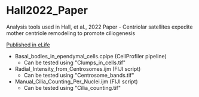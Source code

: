 # Hall2022_Paper
Analysis tools used in Hall, et al., 2022 Paper - Centriolar satellites expedite mother centriole remodeling to promote ciliogenesis

[Published in eLife](https://elifesciences.org/articles/79299)

  * Basal_bodies_in_ependymal_cells.cpipe (CellProfiler pipeline)
     * Can be tested using "Clumps_in_cells.tif"
  * Radial_Intensity_from_Centrosomes.ijm (FIJI script)
     * Can be tested using "Centrosome_bands.tif"
  * Manual_Cilia_Counting_Per_Nuclei.ijm (FIJI script)
     * Can be tested using "Cilia_counting.tif"
